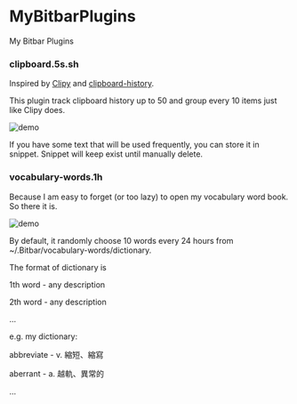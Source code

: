 # MyBitbarPlugins
My Bitbar Plugins

### clipboard.5s.sh
Inspired by [Clipy](https://github.com/Clipy/Clipy) and [clipboard-history](https://github.com/matryer/bitbar-plugins/blob/master/System/clipboard-history.3s.sh).

This plugin track clipboard history up to 50 and group every 10 items just like Clipy does.

![demo](https://raw.githubusercontent.com/darg20127/MyBitbarPlugins/master/demo/N1.jpeg)

If you have some text that will be used frequently, you can store it in snippet. Snippet will keep exist until manually delete.

### vocabulary-words.1h
Because I am easy to forget (or too lazy) to open my vocabulary word book. So there it is.

![demo](https://raw.githubusercontent.com/darg20127/MyBitbarPlugins/master/demo/N2.jpeg)

By default, it randomly choose 10 words every 24 hours from ~/.Bitbar/vocabulary-words/dictionary. 

The format of dictionary is

1th word - any description

2th word - any description

...

e.g. my dictionary:

abbreviate - v. 縮短、縮寫

aberrant - a. 越軌、異常的

...








